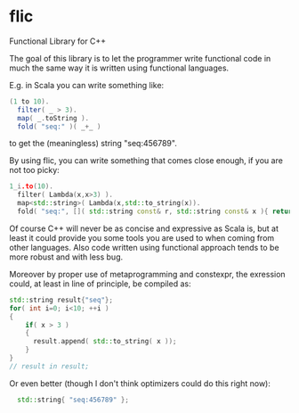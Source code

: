 # flic
Functional Library for C++

The goal of this library is to let the programmer write functional code in much the same way it is written using functional languages.

E.g. in Scala you can write something like:

```scala
(1 to 10).
  filter( _ > 3).
  map( _.toString ).
  fold( "seq:" )( _+_ )
```

to get the (meaningless) string "seq:456789".

By using flic, you can write something that comes close enough, if you are not too picky:

```c++
1_i.to(10).
  filter( Lambda(x,x>3) ).
  map<std::string>( Lambda(x,std::to_string(x)).
  fold( "seq:", []( std::string const& r, std::string const& x ){ return r+x; } );
```

Of course C++ will never be as concise and expressive as Scala is, but at least it could provide you some tools you are used to when coming from other languages. Also code written using functional approach tends to be more robust and with less bug.

Moreover by proper use of metaprogramming and constexpr, the exression could, at least in line of principle, be compiled as:

```c++
std::string result{"seq"};
for( int i=0; i<10; ++i )
{
    if( x > 3 )
    {
      result.append( std::to_string( x ));
    }
}
// result in result;
```

Or even better (though I don't think optimizers could do this right now):
```c++
  std::string{ "seq:456789" };
```
